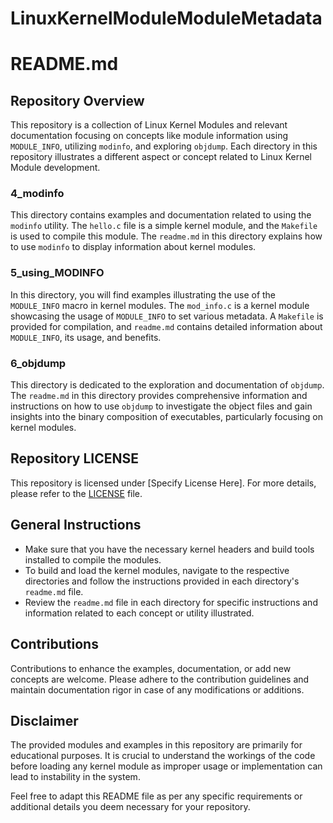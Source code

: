 # LinuxKernelModuleModuleMetadata

# README.md

## Repository Overview

This repository is a collection of Linux Kernel Modules and relevant documentation focusing on concepts like module information using `MODULE_INFO`, utilizing `modinfo`, and exploring `objdump`. Each directory in this repository illustrates a different aspect or concept related to Linux Kernel Module development.

### 4_modinfo
This directory contains examples and documentation related to using the `modinfo` utility. The `hello.c` file is a simple kernel module, and the `Makefile` is used to compile this module. The `readme.md` in this directory explains how to use `modinfo` to display information about kernel modules.

### 5_using_MODINFO
In this directory, you will find examples illustrating the use of the `MODULE_INFO` macro in kernel modules. The `mod_info.c` is a kernel module showcasing the usage of `MODULE_INFO` to set various metadata. A `Makefile` is provided for compilation, and `readme.md` contains detailed information about `MODULE_INFO`, its usage, and benefits.

### 6_objdump
This directory is dedicated to the exploration and documentation of `objdump`. The `readme.md` in this directory provides comprehensive information and instructions on how to use `objdump` to investigate the object files and gain insights into the binary composition of executables, particularly focusing on kernel modules.

## Repository LICENSE

This repository is licensed under [Specify License Here]. For more details, please refer to the [LICENSE](./LICENSE) file.

## General Instructions

- Make sure that you have the necessary kernel headers and build tools installed to compile the modules.
- To build and load the kernel modules, navigate to the respective directories and follow the instructions provided in each directory's `readme.md` file.
- Review the `readme.md` file in each directory for specific instructions and information related to each concept or utility illustrated.

## Contributions

Contributions to enhance the examples, documentation, or add new concepts are welcome. Please adhere to the contribution guidelines and maintain documentation rigor in case of any modifications or additions.

## Disclaimer

The provided modules and examples in this repository are primarily for educational purposes. It is crucial to understand the workings of the code before loading any kernel module as improper usage or implementation can lead to instability in the system.

Feel free to adapt this README file as per any specific requirements or additional details you deem necessary for your repository.